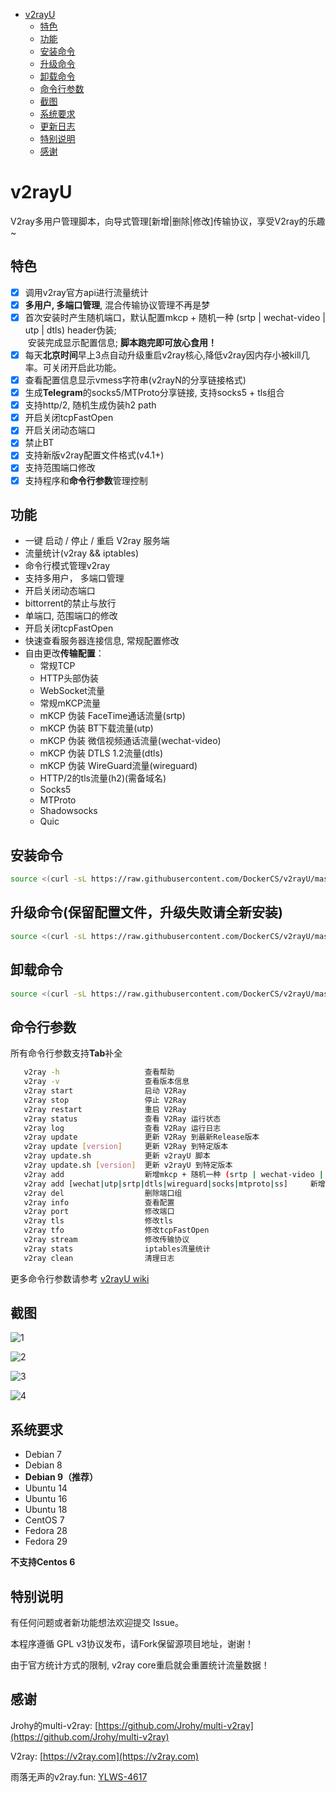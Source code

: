
<!-- vim-markdown-toc GFM -->

* [v2rayU](#v2rayU)
    * [特色](#特色)
    * [功能](#功能)
    * [安装命令](#安装命令)
    * [升级命令](#升级命令)
    * [卸载命令](#卸载命令)
    * [命令行参数](#命令行参数)
    * [截图](#截图)
    * [系统要求](#系统要求)
    * [更新日志](#更新日志)
    * [特别说明](#特别说明)
    * [感谢](#感谢)

<!-- vim-markdown-toc -->

# v2rayU
V2ray多用户管理脚本，向导式管理[新增|删除|修改]传输协议，享受V2ray的乐趣~  


## 特色
- [x] 调用v2ray官方api进行流量统计
- [x] **多用户, 多端口管理**, 混合传输协议管理不再是梦
- [x] 首次安装时产生随机端口，默认配置mkcp + 随机一种 (srtp | wechat-video | utp | dtls) header伪装;  
  安装完成显示配置信息;  **脚本跑完即可放心食用！**
- [x] 每天**北京时间**早上3点自动升级重启v2ray核心,降低v2ray因内存小被kill几率。可关闭开启此功能。
- [x] 查看配置信息显示vmess字符串(v2rayN的分享链接格式)
- [x] 生成**Telegram**的socks5/MTProto分享链接, 支持socks5 + tls组合
- [x] 支持http/2, 随机生成伪装h2 path
- [x] 开启关闭tcpFastOpen
- [x] 开启关闭动态端口
- [x] 禁止BT
- [x] 支持新版v2ray配置文件格式(v4.1+)
- [x] 支持范围端口修改
- [x] 支持程序和**命令行参数**管理控制

## 功能
- 一键 启动 / 停止 / 重启 V2ray 服务端
- 流量统计(v2ray && iptables)
- 命令行模式管理v2ray
- 支持多用户， 多端口管理
- 开启关闭动态端口
- bittorrent的禁止与放行
- 单端口, 范围端口的修改
- 开启关闭tcpFastOpen
- 快速查看服务器连接信息, 常规配置修改
- 自由更改**传输配置**：
  - 常规TCP
  - HTTP头部伪装
  - WebSocket流量
  - 常规mKCP流量
  - mKCP 伪装 FaceTime通话流量(srtp)
  - mKCP 伪装 BT下载流量(utp)
  - mKCP 伪装 微信视频通话流量(wechat-video)
  - mKCP 伪装 DTLS 1.2流量(dtls)
  - mKCP 伪装 WireGuard流量(wireguard)
  - HTTP/2的tls流量(h2)(需备域名) 
  - Socks5
  - MTProto
  - Shadowsocks
  - Quic

## 安装命令

```bash
source <(curl -sL https://raw.githubusercontent.com/DockerCS/v2rayU/master/v2rayU.sh) --zh
```

## 升级命令(保留配置文件，升级失败请全新安装)
```bash
source <(curl -sL https://raw.githubusercontent.com/DockerCS/v2rayU/master/v2rayU.sh) -k
```

## 卸载命令
```bash
source <(curl -sL https://raw.githubusercontent.com/DockerCS/v2rayU/master/v2rayU.sh) --remove
```

## 命令行参数  
所有命令行参数支持**Tab**补全  
```bash
   v2ray -h                   查看帮助
   v2ray -v                   查看版本信息
   v2ray start                启动 V2Ray
   v2ray stop                 停止 V2Ray
   v2ray restart              重启 V2Ray
   v2ray status               查看 V2Ray 运行状态
   v2ray log                  查看 V2Ray 运行日志
   v2ray update               更新 V2Ray 到最新Release版本
   v2ray update [version]     更新 V2Ray 到特定版本
   v2ray update.sh            更新 v2rayU 脚本
   v2ray update.sh [version]  更新 v2rayU 到特定版本
   v2ray add                  新增mkcp + 随机一种 (srtp | wechat-video | utp) header伪装的端口(Group)
   v2ray add [wechat|utp|srtp|dtls|wireguard|socks|mtproto|ss]     新增一种协议的组，端口随机,如 v2ray add utp 为新增utp协议
   v2ray del                  删除端口组
   v2ray info                 查看配置
   v2ray port                 修改端口
   v2ray tls                  修改tls
   v2ray tfo                  修改tcpFastOpen
   v2ray stream               修改传输协议
   v2ray stats                iptables流量统计
   v2ray clean                清理日志
```
更多命令行参数请参考 [v2rayU wiki](https://github.com/DocerCS/v2rayU/wiki)

## 截图

![1](images/1.png)

![2](images/2.png)

![3](images/3.png)

![4](images/4.png)

## 系统要求

- Debian 7 
- Debian 8
- **Debian 9（推荐）** 
- Ubuntu 14 
- Ubuntu 16 
- Ubuntu 18
- CentOS 7
- Fedora 28
- Fedora 29

**不支持Centos 6**


## 特别说明

有任何问题或者新功能想法欢迎提交 Issue。

本程序遵循 GPL v3协议发布，请Fork保留源项目地址，谢谢！

由于官方统计方式的限制, v2ray core重启就会重置统计流量数据！


## 感谢
Jrohy的multi-v2ray: [https://github.com/Jrohy/multi-v2ray](https://github.com/Jrohy/multi-v2ray)

V2ray: [https://v2ray.com](https://v2ray.com)

雨落无声的v2ray.fun: [YLWS-4617](https://github.com/YLWS-4617)
